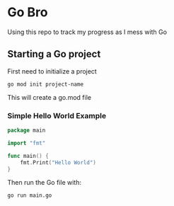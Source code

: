 # Go Bro

Using this repo to track my progress as I mess with Go

## Starting a Go project

First need to initialize a project
```
go mod init project-name
```

This will create a go.mod file

### Simple Hello World Example

```go
package main

import "fmt"

func main() {
	fmt.Print("Hello World")
}
```

Then run the Go file with:

```
go run main.go
```